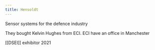 ```yaml
---
title: Hensoldt
---
```

Sensor systems for the defence industry

They bought Kelvin Hughes from ECI. ECI have an office in Manchester

[[DSEI]] exhibitor 2021